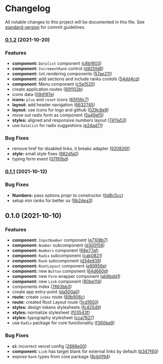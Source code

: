 # Changelog

All notable changes to this project will be documented in this file. See [standard-version](https://github.com/conventional-changelog/standard-version) for commit guidelines.

### [0.1.2](https://github.com/ericrovell/numbers/compare/v0.1.1...v0.1.2) (2021-10-20)


### Features

* **component:** `Datalist` component ([c8bf803](https://github.com/ericrovell/numbers/commit/c8bf8031f5b4c25b72cd74f92ddbab6b8fcf1555))
* **component:** `IncrementRank` control ([d925fd8](https://github.com/ericrovell/numbers/commit/d925fd87b11124318238db26020cd967a0d40ba2))
* **component:** `SVG` rendering components ([57ae211](https://github.com/ericrovell/numbers/commit/57ae21148fe8bdf2b6376b5f53f7928227197534))
* **component:** add sections and include ranks contols ([54dd4cd](https://github.com/ericrovell/numbers/commit/54dd4cdecb8d85b78095559a11e215e518fa6919))
* **component:** Menu component ([c5e1520](https://github.com/ericrovell/numbers/commit/c5e1520437873c774e1a3cf9ce024a5957ece992))
* create application routes ([60f102b](https://github.com/ericrovell/numbers/commit/60f102b96c95bfa623b5aa4c5050001ed535e595))
* icons data ([09d197e](https://github.com/ericrovell/numbers/commit/09d197e3a1198d104f6168efe219c0e3a2488de7))
* **icons:** `plus` and `reset` icons ([65f59c7](https://github.com/ericrovell/numbers/commit/65f59c7ae239a53d75dbc21d9537172a48d02f23))
* **layout:** add header navigation ([6632745](https://github.com/ericrovell/numbers/commit/663274585a4f7d2b5262ba6db6a587082fd1ce87))
* **layout:** use icons for logo and github ([029c8e9](https://github.com/ericrovell/numbers/commit/029c8e99f7f5b1a4cca11b05c3d8d732ef6fa412))
* move out radix form as component ([5a49ef5](https://github.com/ericrovell/numbers/commit/5a49ef57944ffbac791e6184fdb90881fe134e47))
* **styles:** aligned and responsive numbers layout ([7411a53](https://github.com/ericrovell/numbers/commit/7411a530678f8ad24d8b7735542d1d68ddaeaeb2))
* use `Datalist` for radix suggestions ([e24ad71](https://github.com/ericrovell/numbers/commit/e24ad71798fe8838a507bc5fe27674664283b333))


### Bug Fixes

* remove href for disabled links, it breaks adapter ([920826f](https://github.com/ericrovell/numbers/commit/920826fd4eece151cd57bd25c2b511ff3532fb8f))
* **style:** small style fixes ([882dfa0](https://github.com/ericrovell/numbers/commit/882dfa0888d38a5a78424b892eb9c5d199e0ab2a))
* typing form event ([07f81bd](https://github.com/ericrovell/numbers/commit/07f81bdea58c45bbb177cb30773f12534259eae5))

### [0.1.1](https://github.com/ericrovell/numbers/compare/v0.1.0...v0.1.1) (2021-10-12)


### Bug Fixes

* **Numbers:** pass options propr to constructor ([0d8c5cc](https://github.com/ericrovell/numbers/commit/0d8c5cc2b950acea3b43b5d6138f2ff7f02e6ab6))
* setup min ranks for better ux ([9b2dea3](https://github.com/ericrovell/numbers/commit/9b2dea3031b8b2a3b46ef376cd470b6f32e3fbbf))

## 0.1.0 (2021-10-10)


### Features

* **component:** `InputNumber` component ([e7108b7](https://github.com/ericrovell/numbers/commit/e7108b7aefaa1c490c846fbcdac31846ad942812))
* **component:** `Number` subcomponent ([d300f56](https://github.com/ericrovell/numbers/commit/d300f56fd17f11e021d0adb7cebc10831ed32091))
* **component:** `Numbers` component ([68e77af](https://github.com/ericrovell/numbers/commit/68e77afefa46aecb425649da6f6fc0e830fcf9eb))
* **component:** `Radix` subcomponent ([cab0821](https://github.com/ericrovell/numbers/commit/cab0821ac4568570c48b0a5c0bd09949d982b8e3))
* **component:** `Rank` subcomponent ([d34e939](https://github.com/ericrovell/numbers/commit/d34e93952b5d54aab1217c2cfb5df1562b5dbacf))
* **component:** `RootLayout` component ([e89956e](https://github.com/ericrovell/numbers/commit/e89956e9c94fd81ed2ebb4019ebcef02e3f12ee7))
* **component:** new `Button` component ([64d660d](https://github.com/ericrovell/numbers/commit/64d660d71483145539cefcaf567833f9d213433d))
* **component:** new `Form` wrapper component ([ab6bdd1](https://github.com/ericrovell/numbers/commit/ab6bdd124e8952518326d39ff96679bad5559116))
* **component:** new `Link` component ([80be114](https://github.com/ericrovell/numbers/commit/80be114e167390c5132d286192bf47bef0066d0c))
* components index ([7663bb3](https://github.com/ericrovell/numbers/commit/7663bb314bd492df81321ca52f2b274676beca34))
* create app entry-point ([da500a0](https://github.com/ericrovell/numbers/commit/da500a04bc970a8f909ff58b5de454295f4db790))
* **route:** create `index` route ([89b906c](https://github.com/ericrovell/numbers/commit/89b906c4bc036df11a46a018a4c54e1ef63686b7))
* **route:** created Root Layout route ([1cd1650](https://github.com/ericrovell/numbers/commit/1cd16501906394aa87a482aaa8451507091199bc))
* **styles:** design tokens stylesheets ([fc425d9](https://github.com/ericrovell/numbers/commit/fc425d921f4d2d4384544bb95d4d0e091bcc1365))
* **styles:** normalize stylesheet ([f03543f](https://github.com/ericrovell/numbers/commit/f03543f8892c01cc8d2d4a77fcff4a8b4c06b82e))
* **styles:** typography stylesheet ([cca7627](https://github.com/ericrovell/numbers/commit/cca762799aec089efd698cd25066b0cb04f3c62d))
* use `Radix` package for core functionality ([f360ba9](https://github.com/ericrovell/numbers/commit/f360ba94b82cd3665b2327f91a42844c0a1d9a81))


### Bug Fixes

* **ci:** incorrect vercel config ([2668e00](https://github.com/ericrovell/numbers/commit/2668e0075e13ec3375ee2911edf504f4dee8c106))
* **component:** `Link` has target blank for external links by default ([b347f60](https://github.com/ericrovell/numbers/commit/b347f601bc7d4525bbc1d6d1f7b7355ff3c8ac9d))
* expose `Rank` types from core package ([8cb0f94](https://github.com/ericrovell/numbers/commit/8cb0f944a44043b595250efc0730c5f9ae560b58))
